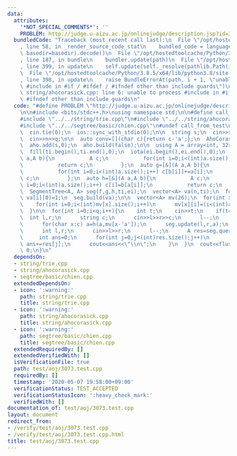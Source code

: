 ```yaml
---
data:
  attributes:
    '*NOT_SPECIAL_COMMENTS*': ''
    PROBLEM: http://judge.u-aizu.ac.jp/onlinejudge/description.jsp?id=3073
  bundledCode: "Traceback (most recent call last):\n  File \"/opt/hostedtoolcache/Python/3.8.5/x64/lib/python3.8/site-packages/onlinejudge_verify/documentation/build.py\"\
    , line 58, in _render_source_code_stat\n    bundled_code = language.bundle(stat.path,\
    \ basedir=basedir).decode()\n  File \"/opt/hostedtoolcache/Python/3.8.5/x64/lib/python3.8/site-packages/onlinejudge_verify/languages/cplusplus.py\"\
    , line 187, in bundle\n    bundler.update(path)\n  File \"/opt/hostedtoolcache/Python/3.8.5/x64/lib/python3.8/site-packages/onlinejudge_verify/languages/cplusplus_bundle.py\"\
    , line 399, in update\n    self.update(self._resolve(pathlib.Path(included), included_from=path))\n\
    \  File \"/opt/hostedtoolcache/Python/3.8.5/x64/lib/python3.8/site-packages/onlinejudge_verify/languages/cplusplus_bundle.py\"\
    , line 398, in update\n    raise BundleErrorAt(path, i + 1, \"unable to process\
    \ #include in #if / #ifdef / #ifndef other than include guards\")\nonlinejudge_verify.languages.cplusplus_bundle.BundleErrorAt:\
    \ string/ahocorasick.cpp: line 6: unable to process #include in #if / #ifdef /\
    \ #ifndef other than include guards\n"
  code: "#define PROBLEM \"http://judge.u-aizu.ac.jp/onlinejudge/description.jsp?id=3073\"\
    \n\n#include <bits/stdc++.h>\nusing namespace std;\n\n#define call_from_test\n\
    #include \"../../string/trie.cpp\"\n#include \"../../string/ahocorasick.cpp\"\n\
    #include \"../../segtree/basic/chien.cpp\"\n#undef call_from_test\n\nsigned main(){\n\
    \  cin.tie(0);\n  ios::sync_with_stdio(0);\n\n  string s;\n  cin>>s;\n  int n,q;\n\
    \  cin>>n>>q;\n\n  auto conv=[](char c){return c-'a';};\n  AhoCorasick<26> aho(conv);\n\
    \  aho.add(s,0);\n  aho.build(false);\n\n  using A = array<int, 32>;\n  A ti,ei;\n\
    \  fill(ti.begin(),ti.end(),0);\n  iota(ei.begin(),ei.end(),0);\n  auto f=[&](A\
    \ a,A b){\n           A c;\n           for(int i=0;i<(int)a.size();i++) c[i]=a[i]+b[i];\n\
    \           return c;\n         };\n  auto g=[&](A a,A b){\n           A c(ti);\n\
    \           for(int i=0;i<(int)a.size();i++) c[b[i]]+=a[i];\n           return\
    \ c;\n         };\n  auto h=[&](A a,A b){\n           A c;\n           for(int\
    \ i=0;i<(int)a.size();i++) c[i]=b[a[i]];\n           return c;\n         };\n\n\
    \  SegmentTree<A, A> seg(f,g,h,ti,ei);\n  vector<A> va(n,ti);\n  for(int i=0;i<n;i++)\
    \ va[i][0]=1;\n  seg.build(va);\n\n  vector<A> mv(26);\n  for(int x=0;x<26;x++){\n\
    \    for(int i=0;i<(int)mv[x].size();i++)\n      mv[x][i]=(i<(int)aho.size()?aho.move(i,char('a'+x)):i);\n\
    \  }\n\n  for(int i=0;i<q;i++){\n    int t;\n    cin>>t;\n    if(t==1){\n    \
    \  int l,r;\n      string c;\n      cin>>l>>r>>c;\n      l--;\n      A a=ei;\n\
    \      for(char x:c) a=h(a,mv[x-'a']);\n      seg.update(l,r,a);\n    }\n    if(t==2){\n\
    \      int l,r;\n      cin>>l>>r;\n      l--;\n      A res=seg.query(l,r);\n \
    \     int ans=0;\n      for(int j=0;j<(int)res.size();j++)\n        if(j<(int)aho.size()&&aho.count(j))\
    \ ans+=res[j];\n      cout<<ans<<\"\\n\";\n    }\n  }\n  cout<<flush;\n  return\
    \ 0;\n}\n"
  dependsOn:
  - string/trie.cpp
  - string/ahocorasick.cpp
  - segtree/basic/chien.cpp
  extendedDependsOn:
  - icon: ':warning:'
    path: string/trie.cpp
    title: string/trie.cpp
  - icon: ':warning:'
    path: string/ahocorasick.cpp
    title: string/ahocorasick.cpp
  - icon: ':warning:'
    path: segtree/basic/chien.cpp
    title: segtree/basic/chien.cpp
  extendedRequiredBy: []
  extendedVerifiedWith: []
  isVerificationFile: true
  path: test/aoj/3073.test.cpp
  requiredBy: []
  timestamp: '2020-05-07 19:58:00+09:00'
  verificationStatus: TEST_ACCEPTED
  verificationStatusIcon: ':heavy_check_mark:'
  verifiedWith: []
documentation_of: test/aoj/3073.test.cpp
layout: document
redirect_from:
- /verify/test/aoj/3073.test.cpp
- /verify/test/aoj/3073.test.cpp.html
title: test/aoj/3073.test.cpp
---
```


